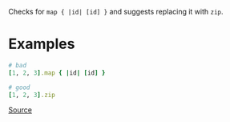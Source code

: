 
Checks for `map { |id| [id] }` and suggests replacing it with `zip`.

# Examples

```ruby
# bad
[1, 2, 3].map { |id| [id] }

# good
[1, 2, 3].zip
```

[Source](http://www.rubydoc.info/gems/rubocop/RuboCop/Cop/Performance/ZipWithoutBlock)